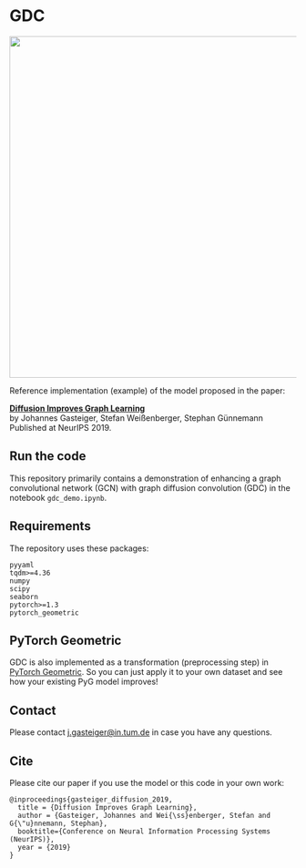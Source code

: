 # GDC

<p align="center">
<img src="https://raw.githubusercontent.com/gasteigerjo/gdc/master/fig_model.svg?sanitize=true" width="600">
</p>

Reference implementation (example) of the model proposed in the paper:

**[Diffusion Improves Graph Learning](https://www.cs.cit.tum.de/daml/gdc/)**   
by Johannes Gasteiger, Stefan Weißenberger, Stephan Günnemann   
Published at NeurIPS 2019.

## Run the code
This repository primarily contains a demonstration of enhancing a graph convolutional network (GCN) with graph diffusion convolution (GDC) in the notebook `gdc_demo.ipynb`.

## Requirements
The repository uses these packages:

```
pyyaml
tqdm>=4.36
numpy
scipy
seaborn
pytorch>=1.3
pytorch_geometric
```

## PyTorch Geometric

GDC is also implemented as a transformation (preprocessing step) in [PyTorch Geometric](https://pytorch-geometric.readthedocs.io/en/latest/modules/transforms.html#torch_geometric.transforms.GDC). So you can just apply it to your own dataset and see how your existing PyG model improves!

## Contact
Please contact j.gasteiger@in.tum.de in case you have any questions.

## Cite
Please cite our paper if you use the model or this code in your own work:

```
@inproceedings{gasteiger_diffusion_2019,
  title = {Diffusion Improves Graph Learning},
  author = {Gasteiger, Johannes and Wei{\ss}enberger, Stefan and G{\"u}nnemann, Stephan},
  booktitle={Conference on Neural Information Processing Systems (NeurIPS)},
  year = {2019}
}
```

